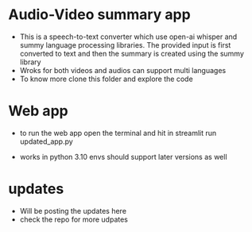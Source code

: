 # Audio-Video summary app
- This is a speech-to-text converter which use open-ai whisper and summy language processing libraries. The provided input is first converted to text and then the summary is created using the summy library 
- Wroks for both videos and audios can support multi languages
- To know more clone this folder and explore the code

# Web app
- to run the web app open the terminal and hit in streamlit run updated_app.py

- works in python 3.10 envs should support later versions as well

# updates
- Will be posting the updates here
- check the repo for more udpates